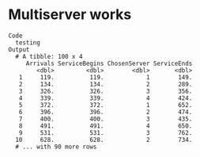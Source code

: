 # Multiserver works

    Code
      testing
    Output
      # A tibble: 100 x 4
         Arrivals ServiceBegins ChosenServer ServiceEnds
            <dbl>         <dbl>        <dbl>       <dbl>
       1     119.          119.            1        149.
       2     134.          134.            2        289.
       3     326.          326.            3        356.
       4     339.          339.            4        424.
       5     372.          372.            1        652.
       6     396.          396.            2        474.
       7     400.          400.            3        435.
       8     491.          491.            4        650.
       9     531.          531.            3        762.
      10     628.          628.            2        734.
      # ... with 90 more rows

